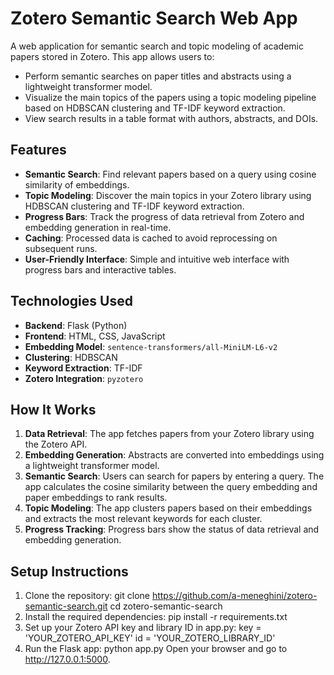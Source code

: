 # Zotero Semantic Search Web App

A web application for semantic search and topic modeling of academic papers stored in Zotero. This app allows users to:
- Perform semantic searches on paper titles and abstracts using a lightweight transformer model.
- Visualize the main topics of the papers using a topic modeling pipeline based on HDBSCAN clustering and TF-IDF keyword extraction.
- View search results in a table format with authors, abstracts, and DOIs.

## Features

- **Semantic Search**: Find relevant papers based on a query using cosine similarity of embeddings.
- **Topic Modeling**: Discover the main topics in your Zotero library using HDBSCAN clustering and TF-IDF keyword extraction.
- **Progress Bars**: Track the progress of data retrieval from Zotero and embedding generation in real-time.
- **Caching**: Processed data is cached to avoid reprocessing on subsequent runs.
- **User-Friendly Interface**: Simple and intuitive web interface with progress bars and interactive tables.

## Technologies Used

- **Backend**: Flask (Python)
- **Frontend**: HTML, CSS, JavaScript
- **Embedding Model**: `sentence-transformers/all-MiniLM-L6-v2`
- **Clustering**: HDBSCAN
- **Keyword Extraction**: TF-IDF
- **Zotero Integration**: `pyzotero`

## How It Works

1. **Data Retrieval**: The app fetches papers from your Zotero library using the Zotero API.
2. **Embedding Generation**: Abstracts are converted into embeddings using a lightweight transformer model.
3. **Semantic Search**: Users can search for papers by entering a query. The app calculates the cosine similarity between the query embedding and paper embeddings to rank results.
4. **Topic Modeling**: The app clusters papers based on their embeddings and extracts the most relevant keywords for each cluster.
5. **Progress Tracking**: Progress bars show the status of data retrieval and embedding generation.

## Setup Instructions

1. Clone the repository:
   git clone https://github.com/a-meneghini/zotero-semantic-search.git
   cd zotero-semantic-search
2. Install the required dependencies:
   pip install -r requirements.txt
3. Set up your Zotero API key and library ID in app.py:
   key = 'YOUR_ZOTERO_API_KEY'
   id = 'YOUR_ZOTERO_LIBRARY_ID'
4. Run the Flask app:
   python app.py
Open your browser and go to http://127.0.0.1:5000.
